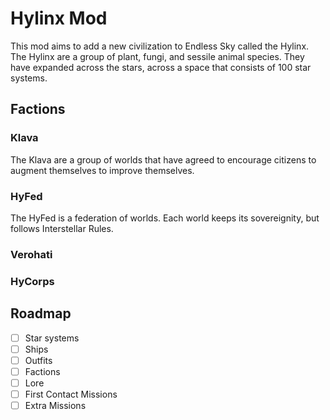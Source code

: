 # Hylinx Mod
This mod aims to add a new civilization to Endless Sky called the Hylinx. The Hylinx are a group of plant, fungi, and sessile animal species. They have expanded across the stars, across a space that consists of 100 star systems.

## Factions
### Klava
The Klava are a group of worlds that have agreed to encourage citizens to augment themselves to improve themselves.
### HyFed
The HyFed is a federation of worlds. Each world keeps its sovereignity, but follows Interstellar Rules.
### Verohati
### HyCorps

## Roadmap
- [ ] Star systems
- [ ] Ships
- [ ] Outfits
- [ ] Factions
- [ ] Lore
- [ ] First Contact Missions
- [ ] Extra Missions
